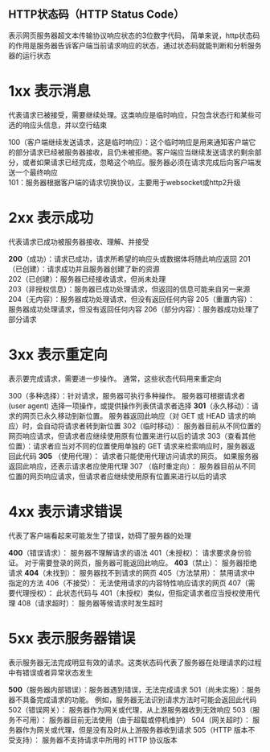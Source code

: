 

## HTTP状态码（HTTP Status Code）
表示网页服务器超文本传输协议响应状态的3位数字代码，
简单来说，http状态码的作用是服务器告诉客户端当前请求响应的状态，通过状态码就能判断和分析服务器的运行状态

# 1xx 表示消息
代表请求已被接受，需要继续处理。这类响应是临时响应，只包含状态行和某些可选的响应头信息，并以空行结束

100（客户端继续发送请求，这是临时响应）：这个临时响应是用来通知客户端它的部分请求已经被服务器接收，且仍未被拒绝。客户端应当继续发送请求的剩余部分，或者如果请求已经完成，忽略这个响应。服务器必须在请求完成后向客户端发送一个最终响应  
101：服务器根据客户端的请求切换协议，主要用于websocket或http2升级

# 2xx 表示成功
代表请求已成功被服务器接收、理解、并接受

**200**（成功）：请求已成功，请求所希望的响应头或数据体将随此响应返回
201（已创建）：请求成功并且服务器创建了新的资源  
202（已创建）：服务器已经接收请求，但尚未处理  
203（非授权信息）：服务器已成功处理请求，但返回的信息可能来自另一来源
204（无内容）：服务器成功处理请求，但没有返回任何内容
205（重置内容）：服务器成功处理请求，但没有返回任何内容
206（部分内容）：服务器成功处理了部分请求

# 3xx 表示重定向
表示要完成请求，需要进一步操作。 通常，这些状态代码用来重定向

300（多种选择）：针对请求，服务器可执行多种操作。 服务器可根据请求者 (user agent) 选择一项操作，或提供操作列表供请求者选择
**301**（永久移动）：请求的网页已永久移动到新位置。 服务器返回此响应（对 GET 或 HEAD 请求的响应）时，会自动将请求者转到新位置
302（临时移动）： 服务器目前从不同位置的网页响应请求，但请求者应继续使用原有位置来进行以后的请求
303（查看其他位置）：请求者应当对不同的位置使用单独的 GET 请求来检索响应时，服务器返回此代码
**305** （使用代理）： 请求者只能使用代理访问请求的网页。 如果服务器返回此响应，还表示请求者应使用代理
307 （临时重定向）： 服务器目前从不同位置的网页响应请求，但请求者应继续使用原有位置来进行以后的请求

# 4xx 表示请求错误
代表了客户端看起来可能发生了错误，妨碍了服务器的处理

**400**（错误请求）： 服务器不理解请求的语法
401（未授权）： 请求要求身份验证。 对于需要登录的网页，服务器可能返回此响应。
**403**（禁止）： 服务器拒绝请求
**404**（未找到）： 服务器找不到请求的网页
405（方法禁用）： 禁用请求中指定的方法
406（不接受）： 无法使用请求的内容特性响应请求的网页
407（需要代理授权）： 此状态代码与 401（未授权）类似，但指定请求者应当授权使用代理
408（请求超时）： 服务器等候请求时发生超时

# 5xx 表示服务器错误
表示服务器无法完成明显有效的请求。这类状态码代表了服务器在处理请求的过程中有错误或者异常状态发生

**500**（服务器内部错误）：服务器遇到错误，无法完成请求
501（尚未实施）：服务器不具备完成请求的功能。 例如，服务器无法识别请求方法时可能会返回此代码
502（错误网关）： 服务器作为网关或代理，从上游服务器收到无效响应
503（服务不可用）： 服务器目前无法使用（由于超载或停机维护）
504（网关超时）： 服务器作为网关或代理，但是没有及时从上游服务器收到请求
505（HTTP 版本不受支持）： 服务器不支持请求中所用的 HTTP 协议版本